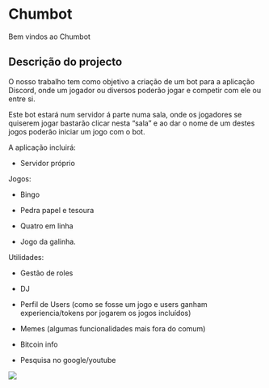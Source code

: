# Chumbot

Bem vindos ao Chumbot

## Descrição do projecto

O nosso trabalho tem como objetivo a criação de um bot para a aplicação Discord, onde um jogador ou diversos poderão jogar e competir com ele ou entre si.

Este bot estará num servidor á parte numa sala, onde os jogadores se quiserem jogar bastarão clicar nesta “sala” e ao dar o nome de um destes jogos poderão iniciar um jogo com o bot.

A aplicação incluirá:

* Servidor próprio

Jogos:

* Bingo

* Pedra papel e tesoura

* Quatro em linha

* Jogo da galinha.

Utilidades:

* Gestão de roles

* DJ

* Perfil de Users (como se fosse um jogo e users ganham experiencia/tokens por jogarem os jogos incluídos)

* Memes (algumas funcionalidades mais fora do comum)

* Bitcoin info

* Pesquisa no google/youtube


![](https://cdn.discordapp.com/attachments/471500310133604352/471500682105585695/Untitled-1.png)
